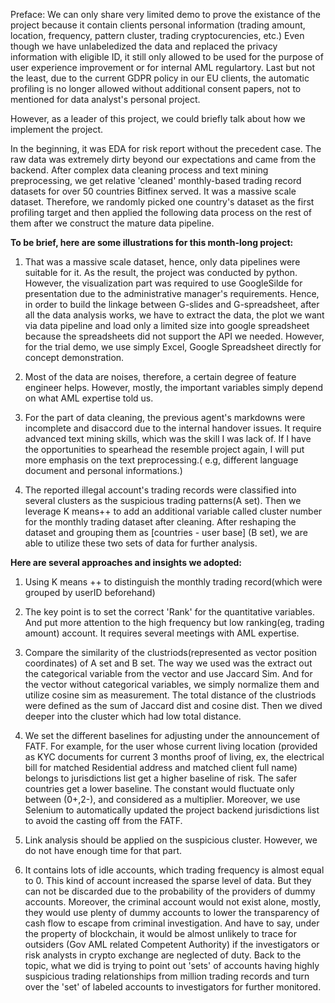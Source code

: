 Preface:
We can only share very limited demo to prove the existance of the project because it contain clients personal information (trading amount, location, frequency, pattern cluster, trading cryptocurencies, etc.) Even though we have unlabeledized the data and replaced the privacy information with eligible ID, it still only allowed to be used for the purpose of user experience improvement or for internal AML regulartory. Last but not the least, due to the current GDPR policy in our EU clients, the automatic profiling is no longer allowed without additional consent papers, not to mentioned for data analyst's personal project.

However, as a leader of this project, we could briefly talk about how we implement the project.

In the beginning, it was EDA for risk report without the precedent case.
The raw data was extremely dirty beyond our expectations and came from the backend.
After complex data cleaning process and text mining preprocessing, we get relative 'cleaned' monthly-based trading record datasets for over 50 countries Bitfinex served.
It was a massive scale dataset. Therefore, we randomly picked one country's dataset as the first profiling target and then applied the following data process on the rest of them after we construct the mature data pipeline.

**To be brief, here are some illustrations for this month-long project:**

1. That was a massive scale dataset, hence, only data pipelines were suitable for it. As the result, the project was conducted by python. However, the visualization part was required to use GoogleSilde for presentation due to the administrative manager's requirements. Hence, in order to build the linkage between G-slides and G-spreadsheet, after all the data analysis works, we have to extract the data, the plot we want via data pipeline and load only a limited size into google spreadsheet because the spreadsheets did not support the API we needed. However, for the trial demo, we use simply Excel, Google Spreadsheet directly for concept demonstration.

2. Most of the data are noises, therefore, a certain degree of feature engineer helps. However, mostly, the important variables simply depend on what AML expertise told us.

3. For the part of data cleaning, the previous agent's markdowns were incomplete and disaccord due to the internal handover issues. It require advanced text mining skills, which was the skill I was lack of. If I have the opportunities to spearhead the resemble project again, I will put more emphasis on the text preprocessing.( e.g, different language document and personal informations.)

4. The reported illegal account's trading records were classified into several clusters as the suspicious trading patterns(A set). Then we leverage K means++ to add an additional variable called cluster number for the monthly trading dataset after cleaning. After reshaping the dataset and grouping them as [countries - user base] (B set), we are able to utilize these two sets of data for further analysis.


**Here are several approaches and insights we adopted:**

1. Using K means ++ to distinguish the monthly trading record(which were grouped by userID beforehand)

2. The key point is to set the correct 'Rank' for the quantitative variables. And put more attention to the high frequency but low ranking(eg, trading amount) account. It requires several meetings with AML expertise.

3. Compare the similarity of the clustriods(represented as  vector position coordinates) of A set and B set. The way we used was the extract out the categorical variable from the vector and use Jaccard Sim. And for the vector without categorical variables, we simply normalize them and utilize cosine sim as measurement. The total distance of the clustriods were defined as the sum of Jaccard dist and cosine dist. Then we dived deeper into the cluster which had low total distance.

4. We set the different baselines for adjusting under the announcement of FATF. For example, for the user whose current living location (provided as KYC documents for current 3 months proof of living, ex, the electrical bill for matched Residential address and matched client full name) belongs to jurisdictions list get a higher baseline of risk. The safer countries get a lower baseline. The constant would fluctuate only between (0+,2-), and considered as a multiplier. Moreover, we use Selenium to automatically updated the project backend jurisdictions list to avoid the casting off from the FATF.

5. Link analysis should be applied on the suspicious cluster. However, we do not have enough time for that part.

6. It contains lots of idle accounts, which trading frequency is almost equal to 0. This kind of account increased the sparse level of data. But they can not be discarded due to the probability of the providers of dummy accounts. Moreover, the criminal account would not exist alone, mostly, they would use plenty of dummy accounts to lower the transparency of cash flow  to escape from criminal investigation. And have to say, under the property of blockchain, it would be almost unlikely to trace for outsiders (Gov AML related Competent Authority) if the investigators or risk analysts in crypto exchange are neglected of duty. Back to the topic, what we did is trying to point out 'sets' of accounts having highly suspicious trading relationships from million trading records and turn over the 'set' of labeled accounts to investigators for further monitored.

